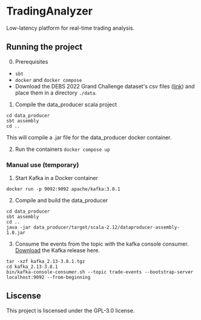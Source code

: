 # TradingAnalyzer

Low-latency platform for real-time trading analysis.

## Running the project

0. Prerequisites

-   `sbt`
-   `docker` and `docker compose`
-   Download the DEBS 2022 Grand Challenge dataset's csv files ([link](https://zenodo.org/records/6382482)) and place them in a directory `./data`.

1. Compile the data_producer scala project

```
cd data_producer
sbt assembly
cd ..
```

This will compile a .jar file for the data_producer docker container.

2.  Run the containers
    `docker compose up`

### Manual use (temporary)

1. Start Kafka in a Docker container

`docker run -p 9092:9092 apache/kafka:3.8.1`

2. Compile and build the data_producer

```
cd data_producer
sbt assembly
cd ..
java -jar data_producer/target/scala-2.12/dataproducer-assembly-1.0.jar
```

3. Consume the events from the topic with the kafka console consumer. [Download](https://dlcdn.apache.org/kafka/3.8.1/kafka_2.13-3.8.1.tgz) the Kafka release here.

```
tar -xzf kafka_2.13-3.8.1.tgz
cd kafka_2.13-3.8.1
bin/kafka-console-consumer.sh --topic trade-events --bootstrap-server localhost:9092 --from-beginning
```

## Liscense

This project is liscensed under the GPL-3.0 license.
